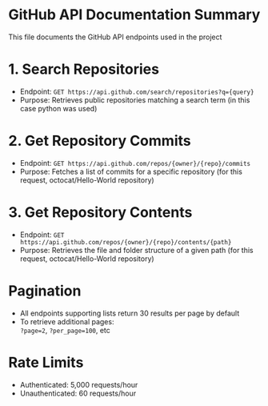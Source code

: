 # GitHub API Documentation Summary

This file documents the GitHub API endpoints used in the project

# 1. Search Repositories
  * Endpoint: `GET https://api.github.com/search/repositories?q={query}`  
  * Purpose: Retrieves public repositories matching a search term (in this case python was used)

# 2. Get Repository Commits
  * Endpoint: `GET https://api.github.com/repos/{owner}/{repo}/commits`  
  * Purpose: Fetches a list of commits for a specific repository (for this request, octocat/Hello-World repository)

# 3. Get Repository Contents
  * Endpoint: `GET https://api.github.com/repos/{owner}/{repo}/contents/{path}`  
  * Purpose: Retrieves the file and folder structure of a given path (for this request, octocat/Hello-World repository)

# Pagination
  * All endpoints supporting lists return 30 results per page by default
  * To retrieve additional pages:  
    `?page=2`, `?per_page=100`, etc

# Rate Limits
  * Authenticated: 5,000 requests/hour
  * Unauthenticated: 60 requests/hour
